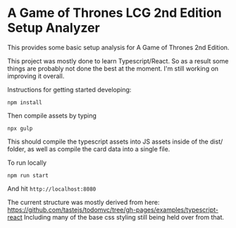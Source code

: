 # A Game of Thrones LCG 2nd Edition Setup Analyzer

This provides some basic setup analysis for A Game of Thrones 2nd Edition.

This project was mostly done to learn Typescript/React. So as a result some things
are probably not done the best at the moment. I'm still working on improving
it overall.

Instructions for getting started developing:

```
npm install
```

Then compile assets by typing
```
npx gulp
```

This should compile the typescript assets into JS assets inside of the dist/ folder, as well as compile the card data into a single file.

To run locally

```
npm run start
```

And hit `http://localhost:8080`

The current structure was mostly derived from here: https://github.com/tastejs/todomvc/tree/gh-pages/examples/typescript-react
Including many of the base css styling still being held over from that. 
